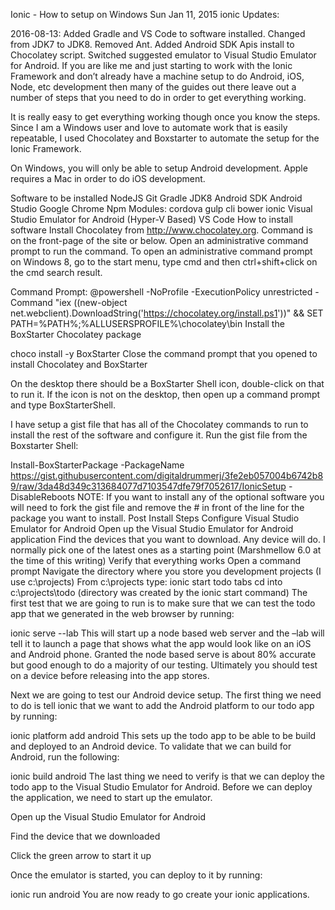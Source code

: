 Ionic - How to setup on Windows
 Sun Jan 11, 2015  ionic
Updates:

2016-08-13: Added Gradle and VS Code to software installed. Changed from JDK7 to JDK8. Removed Ant. Added Android SDK Apis install to Chocolatey script. Switched suggested emulator to Visual Studio Emulator for Android.
If you are like me and just starting to work with the Ionic Framework and don’t already have a machine setup to do Android, iOS, Node, etc development then many of the guides out there leave out a number of steps that you need to do in order to get everything working.

It is really easy to get everything working though once you know the steps. Since I am a Windows user and love to automate work that is easily repeatable, I used Chocolatey and Boxstarter to automate the setup for the Ionic Framework.

On Windows, you will only be able to setup Android development. Apple requires a Mac in order to do iOS development.

Software to be installed
NodeJS
Git
Gradle
JDK8
Android SDK
Android Studio
Google Chrome
Npm Modules:
cordova
gulp cli
bower
ionic
Visual Studio Emulator for Android (Hyper-V Based)
VS Code
How to install software
Install Chocolatey from http://www.chocolatey.org. Command is on the front-page of the site or below. Open an administrative command prompt to run the command. To open an administrative command prompt on Windows 8, go to the start menu, type cmd and then ctrl+shift+click on the cmd search result.

 Command Prompt: @powershell -NoProfile -ExecutionPolicy unrestricted -Command "iex ((new-object net.webclient).DownloadString('https://chocolatey.org/install.ps1'))" && SET PATH=%PATH%;%ALLUSERSPROFILE%\chocolatey\bin
Install the BoxStarter Chocolatey package

 choco install -y BoxStarter
Close the command prompt that you opened to install Chocolatey and BoxStarter

On the desktop there should be a BoxStarter Shell icon, double-click on that to run it. If the icon is not on the desktop, then open up a command prompt and type BoxStarterShell.

I have setup a gist file that has all of the Chocolatey commands to run to install the rest of the software and configure it. Run the gist file from the Boxstarter Shell:

 Install-BoxStarterPackage -PackageName  https://gist.githubusercontent.com/digitaldrummerj/3fe2eb057004b6742b89/raw/3da48d349c313684077d7103547dfe79f7052617/IonicSetup  -DisableReboots
NOTE: If you want to install any of the optional software you will need to fork the gist file and remove the # in front of the line for the package you want to install.
Post Install Steps
Configure Visual Studio Emulator for Android
Open up the Visual Studio Emulator for Android application
Find the devices that you want to download. Any device will do. I normally pick one of the latest ones as a starting point (Marshmellow 6.0 at the time of this writing)
Verify that everything works
Open a command prompt
Navigate the directory where you store you development projects (I use c:\projects)
From c:\projects type: ionic start todo tabs
cd into c:\projects\todo (directory was created by the ionic start command)
The first test that we are going to run is to make sure that we can test the todo app that we generated in the web browser by running:

 ionic serve --lab
This will start up a node based web server and the –lab will tell it to launch a page that shows what the app would look like on an iOS and Android phone. Granted the node based serve is about 80% accurate but good enough to do a majority of our testing. Ultimately you should test on a device before releasing into the app stores.

Next we are going to test our Android device setup. The first thing we need to do is tell ionic that we want to add the Android platform to our todo app by running:

ionic platform add android
This sets up the todo app to be able to be build and deployed to an Android device. To validate that we can build for Android, run the following:

ionic build android
The last thing we need to verify is that we can deploy the todo app to the Visual Studio Emulator for Android. Before we can deploy the application, we need to start up the emulator.

Open up the Visual Studio Emulator for Android

Find the device that we downloaded

Click the green arrow to start it up

Once the emulator is started, you can deploy to it by running:

 ionic run android
You are now ready to go create your ionic applications.
